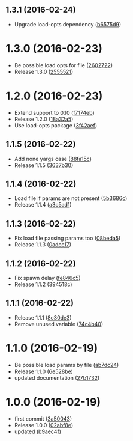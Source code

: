 <a name="1.3.1"></a>
## 1.3.1 (2016-02-24)


* Upgrade load-opts dependency ([b6575d9](https://github.com/kikobeats/worker-farm-cli/commit/b6575d9))



<a name="1.3.0"></a>
# 1.3.0 (2016-02-23)


* Be possible load opts for file ([2602722](https://github.com/kikobeats/worker-farm-cli/commit/2602722))
* Release 1.3.0 ([2555521](https://github.com/kikobeats/worker-farm-cli/commit/2555521))



<a name="1.2.0"></a>
# 1.2.0 (2016-02-23)


* Extend support to 0.10 ([f7174eb](https://github.com/kikobeats/worker-farm-cli/commit/f7174eb))
* Release 1.2.0 ([18a32a5](https://github.com/kikobeats/worker-farm-cli/commit/18a32a5))
* Use load-opts package ([3f42aef](https://github.com/kikobeats/worker-farm-cli/commit/3f42aef))



<a name="1.1.5"></a>
## 1.1.5 (2016-02-22)


* Add none yargs case ([88fa15c](https://github.com/kikobeats/worker-farm-cli/commit/88fa15c))
* Release 1.1.5 ([3637b30](https://github.com/kikobeats/worker-farm-cli/commit/3637b30))



<a name="1.1.4"></a>
## 1.1.4 (2016-02-22)


* Load file if params are not present ([5b3686c](https://github.com/kikobeats/worker-farm-cli/commit/5b3686c))
* Release 1.1.4 ([a3c5ad1](https://github.com/kikobeats/worker-farm-cli/commit/a3c5ad1))



<a name="1.1.3"></a>
## 1.1.3 (2016-02-22)


* Fix load file passing params too ([08beda5](https://github.com/kikobeats/worker-farm-cli/commit/08beda5))
* Release 1.1.3 ([0adce17](https://github.com/kikobeats/worker-farm-cli/commit/0adce17))



<a name="1.1.2"></a>
## 1.1.2 (2016-02-22)


* Fix spawn delay ([fe846c5](https://github.com/kikobeats/worker-farm-cli/commit/fe846c5))
* Release 1.1.2 ([394518c](https://github.com/kikobeats/worker-farm-cli/commit/394518c))



<a name="1.1.1"></a>
## 1.1.1 (2016-02-22)


* Release 1.1.1 ([8c30de3](https://github.com/kikobeats/worker-farm-cli/commit/8c30de3))
* Remove unused variable ([74c4b40](https://github.com/kikobeats/worker-farm-cli/commit/74c4b40))



<a name="1.1.0"></a>
# 1.1.0 (2016-02-19)


* Be possible load params by file ([ab7dc24](https://github.com/kikobeats/worker-farm-cli/commit/ab7dc24))
* Release 1.1.0 ([6e528be](https://github.com/kikobeats/worker-farm-cli/commit/6e528be))
* updated documentation ([27b1732](https://github.com/kikobeats/worker-farm-cli/commit/27b1732))



<a name="1.0.0"></a>
# 1.0.0 (2016-02-19)


* first commit ([3a50043](https://github.com/kikobeats/worker-farm-cli/commit/3a50043))
* Release 1.0.0 ([02abf8e](https://github.com/kikobeats/worker-farm-cli/commit/02abf8e))
* updated ([b9aec4f](https://github.com/kikobeats/worker-farm-cli/commit/b9aec4f))



